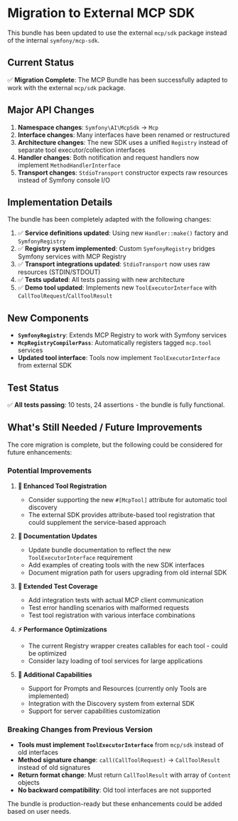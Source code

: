 # Migration to External MCP SDK

This bundle has been updated to use the external `mcp/sdk` package instead of the internal `symfony/mcp-sdk`. 

## Current Status

✅ **Migration Complete**: The MCP Bundle has been successfully adapted to work with the external `mcp/sdk` package.

## Major API Changes

1. **Namespace changes**: `Symfony\AI\McpSdk` → `Mcp`
2. **Interface changes**: Many interfaces have been renamed or restructured
3. **Architecture changes**: The new SDK uses a unified `Registry` instead of separate tool executor/collection interfaces
4. **Handler changes**: Both notification and request handlers now implement `MethodHandlerInterface`
5. **Transport changes**: `StdioTransport` constructor expects raw resources instead of Symfony console I/O

## Implementation Details

The bundle has been completely adapted with the following changes:

1. ✅ **Service definitions updated**: Using new `Handler::make()` factory and `SymfonyRegistry`
2. ✅ **Registry system implemented**: Custom `SymfonyRegistry` bridges Symfony services with MCP Registry
3. ✅ **Transport integrations updated**: `StdioTransport` now uses raw resources (STDIN/STDOUT)
4. ✅ **Tests updated**: All tests passing with new architecture
5. ✅ **Demo tool updated**: Implements new `ToolExecutorInterface` with `CallToolRequest`/`CallToolResult`

## New Components

- **`SymfonyRegistry`**: Extends MCP Registry to work with Symfony services
- **`McpRegistryCompilerPass`**: Automatically registers tagged `mcp.tool` services
- **Updated tool interface**: Tools now implement `ToolExecutorInterface` from external SDK

## Test Status

✅ **All tests passing**: 10 tests, 24 assertions - the bundle is fully functional.

## What's Still Needed / Future Improvements

The core migration is complete, but the following could be considered for future enhancements:

### Potential Improvements

1. **🔧 Enhanced Tool Registration**
   - Consider supporting the new `#[McpTool]` attribute for automatic tool discovery
   - The external SDK provides attribute-based tool registration that could supplement the service-based approach

2. **📝 Documentation Updates**
   - Update bundle documentation to reflect the new `ToolExecutorInterface` requirement
   - Add examples of creating tools with the new SDK interfaces
   - Document migration path for users upgrading from old internal SDK

3. **🧪 Extended Test Coverage**
   - Add integration tests with actual MCP client communication
   - Test error handling scenarios with malformed requests
   - Test tool registration with various interface combinations

4. **⚡ Performance Optimizations**
   - The current Registry wrapper creates callables for each tool - could be optimized
   - Consider lazy loading of tool services for large applications

5. **🔄 Additional Capabilities**
   - Support for Prompts and Resources (currently only Tools are implemented)
   - Integration with the Discovery system from external SDK
   - Support for server capabilities customization

### Breaking Changes from Previous Version

- **Tools must implement `ToolExecutorInterface`** from `mcp/sdk` instead of old interfaces
- **Method signature change**: `call(CallToolRequest)` → `CallToolResult` instead of old signatures
- **Return format change**: Must return `CallToolResult` with array of `Content` objects
- **No backward compatibility**: Old tool interfaces are not supported

The bundle is production-ready but these enhancements could be added based on user needs.